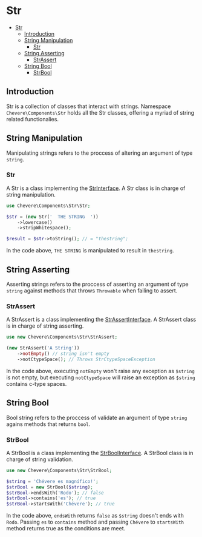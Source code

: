 # Str

- [Str](#str)
  - [Introduction](#introduction)
  - [String Manipulation](#string-manipulation)
    - [Str](#str-1)
  - [String Asserting](#string-asserting)
    - [StrAssert](#strassert)
  - [String Bool](#string-bool)
    - [StrBool](#strbool)

## Introduction

Str is a collection of classes that interact with strings. Namespace `Chevere\Components\Str` holds all the Str classes, offering a myriad of string related functionalies.

## String Manipulation

Manipulating strings refers to the proccess of altering an argument of type `string`.

### Str

A Str is a class implementing the [StrInterface](Chevere\Components\Str\Interfaces\StrInterface). A Str class is in charge of string manipulation.

```php
use Chevere\Components\Str\Str;

$str = (new Str('  THE STRING  '))
    ->lowercase()
    ->stripWhitespace();

$result = $str->toString(); // = "thestring";
```

In the code above, `THE STRING` is manipulated  to result in `thestring`.

## String Asserting

Asserting strings refers to the proccess of asserting an argument of type `string` against methods that throws `Throwable` when failing to assert.

### StrAssert

A StrAssert is a class implementing the [StrAssertInterface](Chevere\Components\Str\Interfaces\StrAssertInterface). A StrAssert class is in charge of string asserting.

```php
use new Chevere\Components\Str\StrAssert;

(new StrAssert('A String'))
    ->notEmpty() // string isn't empty
    ->notCtypeSpace(); // Throws StrCtypeSpaceException
```

In the code above, executing `notEmpty` won't raise any exception as `$string` is not empty, but executing `notCtypeSpace` will raise an exception as `$string` contains c-type spaces.

## String Bool

Bool string refers to the proccess of validate an argument of type `string` agains methods that returns `bool`.

### StrBool

A StrBool is a class implementing the [StrBoolInterface](Chevere\Components\Str\Interfaces\StrBoolInterface). A StrBool class is in charge of string validation.

```php
use new Chevere\Components\Str\StrBool;

$string = 'Chévere es magnífico!';
$strBool = new StrBool($string);
$strBool->endsWith('Rodo'); // false
$strBool->contains('es'); // true
$strBool->startsWith('Chévere'); // true
```

In the code above, `endsWith` returns `false` as `$string` doesn't ends with `Rodo`. Passing `es` to `contains` method and passing `Chévere` to `startsWith` method returns true as the conditions are meet.